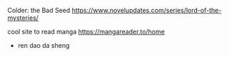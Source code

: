 Colder: the Bad Seed
https://www.novelupdates.com/series/lord-of-the-mysteries/

cool site to read manga
https://mangareader.to/home

- ren dao da sheng